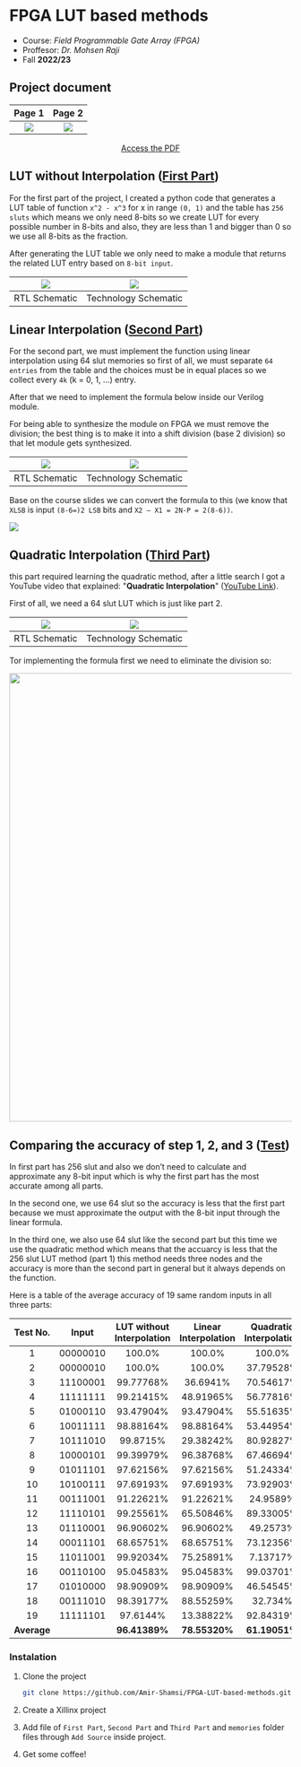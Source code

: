 # FPGA LUT based methods

* Course: *Field Programmable Gate Array (FPGA)*
* Proffesor: *Dr. Mohsen Raji*
* Fall **2022/23**

## Project document

Page 1 | Page 2
:-------------------------:|:-------------------------:
<img src="doc/doc1.jpg"/> |  <img src="doc/doc2.jpg"/>
<p align="center"><a href="doc/Digital System Design Project.pdf">Access the PDF</a></p>

## LUT without Interpolation (<a href="First Part/">First Part</a>)
For the first part of the project, I created a python code that generates a LUT table of function `x^2 - x^3` for x in range `(0, 1)` and the table has `256 sluts` which means we only need 8-bits so we create LUT for every possible number in 8-bits and also, they are less than 1 and bigger than 0 so we use all 8-bits as the fraction.

After generating the LUT table we only need to make a module that returns the related LUT entry based on `8-bit input`.

| <img src="doc/screenshots/part1-gate.png"/> | <img src="doc/screenshots/part1-synth.png"/> |
:--------------------------------------------:|:---------------------------------------------:
| RTL Schematic | Technology Schematic |

## Linear Interpolation (<a href="Second Part/">Second Part</a>)
For the second part, we must implement the function using linear interpolation using 64 slut memories so first of all, we must separate `64 entries` from the table and the choices must be in equal places so we collect every `4k` (k = 0, 1, ...) entry.

After that we need to implement the formula below inside our Verilog module.

For being able to synthesize the module on FPGA we must remove the division; the best thing is to make it into a shift division (base 2 division) so that let module gets synthesized.

| <img src="doc/screenshots/part2-gate.png"/> | <img src="doc/screenshots/part2-synth.png"/> |
:--------------------------------------------:|:---------------------------------------------:
| RTL Schematic | Technology Schematic |

Base on the course slides we can convert the formula to this (we know that `XLSB` is input `(8-6=)2 LSB` bits and `X2 – X1 = 2N-P = 2(8-6))`.

<img src="doc/part2.png"/>

## Quadratic Interpolation (<a href="Third Part/">Third Part</a>)
this part required learning the quadratic method, after a little search I got a YouTube video that explained: "**Quadratic Interpolation**" ([YouTube Link](https://www.youtube.com/watch?v=BQHyEAl3-qk)).

First of all, we need a 64 slut LUT which is just like part 2. 

| <img src="doc/screenshots/part3-gate.png"/> | <img src="doc/screenshots/part3-synth.png"/> |
:--------------------------------------------:|:---------------------------------------------:
| RTL Schematic | Technology Schematic |

Tor implementing the formula first we need to eliminate the division so:

<p align="center"><img src="doc/part3.jpg" height="800"/></p>

## Comparing the accuracy of step 1, 2, and 3 (<a href="test/">Test</a>)
In first part has 256 slut and also we don’t need to calculate and approximate any 8-bit input which is why the first part has the most accurate among all parts.

In the second one, we use 64 slut so the accuracy is less that the first part because we must approximate the output with the 8-bit input through the linear formula.

In the third one, we also use 64 slut like the second part but this time we use the quadratic method which means that the accuarcy is less that the 256 slut LUT method (part 1) this method needs three nodes and the accuracy is more than the second part in general but it always depends on the function.

Here is a table of the average accuracy of 19 same random inputs in all three parts:

<div align="center">


| Test No. | Input | LUT without Interpolation | Linear Interpolation | Quadratic Interpolation
:---------:|:-----:|:-------------------------:|:--------------------:|:----------------------:
1 | 00000010 | 100.0% | 100.0% | 100.0%
2 | 00000010 | 100.0% | 100.0% | 37.79528%
3 | 11100001 | 99.77768% | 36.6941% | 70.54617%
4 | 11111111 | 99.21415% | 48.91965% | 56.77816%
5 | 01000110 | 93.47904% | 93.47904% | 55.51635%
6 | 10011111 | 98.88164% | 98.88164% | 53.44954%
7 | 10111010 | 99.8715% | 29.38242% | 80.92827%
8 | 10000101 | 99.39979% | 96.38768% | 67.46694%
9 | 01011101 | 97.62156% | 97.62156% | 51.24334%
10 | 10100111 | 97.69193% | 97.69193% | 73.92903%
11 | 00111001 | 91.22621% | 91.22621% | 24.9589%
12 | 11110101 | 99.25561% | 65.50846% | 89.33005%
13 | 01110001 | 96.90602% | 96.90602% | 49.2573%
14 | 00011101 | 68.65751% | 68.65751% | 73.12356%
15 | 11011001 | 99.92034% | 75.25891% | 7.13717%
16 | 00110100 | 95.04583% | 95.04583% | 99.03701%
17 | 01010000 | 98.90909% | 98.90909% | 46.54545%
18 | 00111010 | 98.39177% | 88.55259% | 32.734%
19 | 11111101 | 97.6144% | 13.38822% | 92.84319%
**Average** | | **96.41389%** | **78.55320%** | **61.19051%**

</div>

### Instalation
1. Clone the project 

    ```bash
    git clone https://github.com/Amir-Shamsi/FPGA-LUT-based-methods.git
    ```
2. Create a Xillinx project
3. Add file of `First Part`, `Second Part` and `Third Part` and `memories` folder files through `Add Source` inside project.
4. Get some coffee!


